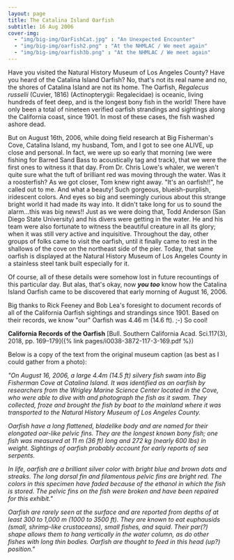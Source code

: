 ```yaml
---
layout: page
title: The Catalina Island Oarfish
subtitle: 16 Aug 2006
cover-img: 
  - "img/big-img/OarFishCat.jpg" : "An Unexpected Encounter"
  - "img/big-img/oarfish2.png" : "At the NHMLAC / We meet again"
  - "img/big-img/oarfish3b.png" : "At the NHMLAC / We meet again"
---
```

<!-- Google tag (gtag.js) -->
<script async src="https://www.googletagmanager.com/gtag/js?id=G-PCGRM6QCDX"></script>
<script>
  window.dataLayer = window.dataLayer || [];
  function gtag(){dataLayer.push(arguments);}
  gtag('js', new Date());

  gtag('config', 'G-PCGRM6QCDX');
</script>
Have you visited the Natural History Museum of Los Angeles County? Have you heard of the Catalina Island Oarfish? No, that's not its real name and no, the shores of Catalina Island are not its home. The Oarfish, _Regalecus russelii_ (Cuvier, 1816) (Actinopterygii: Regalecidae) is oceanic, living hundreds of feet deep, and is the longest bony fish in the world! There have only been a total of nineteen verified oarfish strandings and sightings along the California coast, since 1901. In most of these cases, the fish washed ashore dead. 

But on August 16th, 2006, while doing field research at Big Fisherman's Cove, Catalina Island, my husband, Tom, and I got to see one ALIVE, up close and personal. In fact, we were up so early that morning (we were fishing for Barred Sand Bass to acoustically tag and track), that we were the first ones to witness it that day. From Dr. Chris Lowe's whaler, we weren't quite sure what the tuft of brilliant red was moving through the water. Was it a roosterfish? As we got closer, Tom knew right away. "It's an oarfish!!", he called out to me. And what a beauty! Such gorgeous, blueish-purplish, iridescent colors. And eyes so big and seemingly curious about this strange bright world it had made its way into. It didn't take long for us to sound the alarm...this was big news!! Just as we were doing that, Todd Anderson (San Diego State University) and his divers were getting in the water. He and his team were also fortunate to witness the beautiful creature in all its glory; when it was still very active and inquisitive. Throughout the day, other groups of folks came to visit the oarfish, until it finally came to rest in the shallows of the cove on the northeast side of the pier. Today, that same oarfish is displayed at the Natural History Museum of Los Angeles County in a stainless steel tank built especially for it. 

Of course, all of these details were somehow lost in future recountings of this particular day. But alas, that's okay, now _**you too**_ know how the Catalina Island Oarfish came to be discovered that early morning of August 16, 2006.



Big thanks to Rick Feeney and Bob Lea's foresight to document records of all of the California Oarfish sightings and strandings since 1901. Based on their records, we know "our" Oarfish was 4.46 m (14.6 ft). ;-) So cool!

**California Records of the Oarfish** [Bull. Southern California Acad. Sci.117(3), 2018, pp. 169–179]({% link pages/i0038-3872-117-3-169.pdf %}) 

Below is a copy of the text from the original museum caption (as best as I could gather from a photo):

_"On August 16, 2006, a large 4.4m (14.5 ft) silvery fish swam into Big Fisherman Cove at Catalina Island. It was identified as an oarfish by researchers from the Wrigley Marine Science Center located in the Cove, who were able to dive with and photograph the fish as it swam. They collected, froze and brought the fish by boat to the mainland where it was transported to the Natural History Museum of Los Angeles County._

_Oarfish have a long flattened, bladelike body and are named for their elongated oar-like pelvic fins. They are the longest known bony fish; one fish was measured at 11 m (36 ft) long and 272 kg (nearly 600 lbs) in weight. Sightings of oarfish probably account for early reports of sea serpents._

_In life, oarfish are a brilliant silver color with bright blue and brown dots and streaks. The long dorsal fin and filamentous pelvic fins are bright red. The colors in this specimen have faded because of the ethanol in which the fish is stored. The pelvic fins on the fish were broken and have been repaired for this exhibit."_

_Oarfish are rarely seen at the surface and are reported from depths of at least 300 to 1,000 m (1000 to 3500 ft). They are known to eat euphausids (small, shrimp-like crustaceans), small fishes, and squid. Their par(?) shape allows them to hang vertically in the water column, as do other fishes with long thin bodies. Oarfish are thought to feed in this head (up?) position."_
